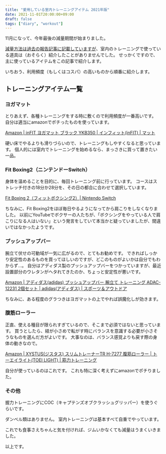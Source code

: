 ```yaml
---
title: "愛用している室内トレーニングアイテム 2021年版"
date: 2021-11-01T20:00:00+09:00
draft: false
tags: ["diary", "workout"]
---
```


11月になって、今年最後の減量期間が始まりました。

[減量方法は過去の報告記事に記載していますが](/note/tags/workout/)、室内のトレーニングで使っている道具は（おそらく）紹介したことがありませんでした。
せっかくですので、主に使っているアイテムをこの記事で紹介します。

いちおう、利用頻度（もしくはコスパ）の高いものから順番に紹介します。

## トレーニングアイテム一覧

### ヨガマット

とりあえず、各種トレーニングをする時に敷くので利用頻度が一番高いです。
自分は適当にamazonでポチったものを使っています。

[Amazon \| inFIT ヨガマット ブラック YKB350 \| インフィット\(inFIT\) \| マット](https://www.amazon.co.jp/gp/product/B0032JT50C/)

硬い床でやるよりも滑りづらいので、トレーニングもしやすくなると思っています。
個人的には室内でトレーニングを始めるなら、まっさきに買って置きたい一品。

### Fit Boxing2（ニンテンドーSwitch）

身体を温めることを目的に、毎回トレーニング前に行っています。
コースはストレッチ付きの18分か28分を、その日の都合に合わせて選択しています。

[Fit Boxing 2（フィットボクシング2）\| Nintendo Switch](https://fitboxing.net/2/)

ちなみに、Fit Boxing2をほぼ毎日やるようになってから肩こりをしなくなりました。
以前にYouTubeでボクサーの人たちが、「ボクシングをやっている人で肩こりになる人はいない」という発言をしていて本当かと疑っていましたが、間違いではなかったようです。

### プッシュアップバー

腕立て伏せの可動域が一気に広がるので、とてもお勧めです。
できればしっかり安定性のあるものを買ってほしいのですが、どこのものがよいかは自分でもわからず…。
自分はアディダス製のプッシュアップバーをつかっていますが、最近設置部分のウレタンがヘタれてきたのか、ちょっと安定性が悪いです。

[Amazon \| アディダス\(adidas\) プッシュアップバー 腕立て トレーニング ADAC\-12231 2個セット \| adidas\(アディダス\) \| スポーツ＆アウトドア](https://www.amazon.co.jp/dp/B004KQXS8G/)

ちなみに、ある程度のグラつきはヨガマットの上でやれば誤魔化しが効きます。

### 腹筋ローラー

正直、使える種目が限られすぎているので、そこまで必須ではないと思っています。
買うとしたら、経が小さめで転がす時にバランスを意識する必要が小さそうなものを選んだ方がよいです。
大事なのは、バランス感覚よりも戻す際の身体の動きなので。

[Amazon \| XYSTUS\(ジスタス\) スリムトレーナーTR H\-7277 腹筋ローラー \| トーエイライト\(TOEI LIGHT\) \| 筋力トレーニング](https://www.amazon.co.jp/gp/product/B0160JH1OM/)

自分が使っているのはこれです。
これも特に深く考えずにamazonでポチりました。

### その他

握力トレーニングにCOC（キャプテンズオブクラッシュグリッパー）を使うぐらいです。

ダンベル類はありません。
室内トレーニングは基本すべて自重でやっています。

これでも食事さえちゃんと気を付ければ、ジムいかなくても減量はうまくいきました。

以上です。